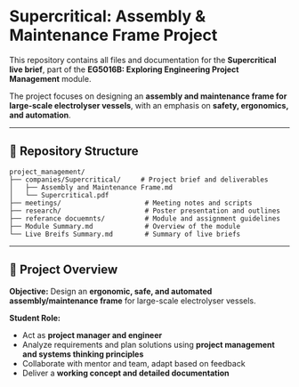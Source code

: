 # Supercritical: Assembly & Maintenance Frame Project

This repository contains all files and documentation for the **Supercritical live brief**, part of the **EG5016B: Exploring Engineering Project Management** module.

The project focuses on designing an **assembly and maintenance frame for large-scale electrolyser vessels**, with an emphasis on **safety, ergonomics, and automation**.

---

## 📂 Repository Structure

```
project_management/
├── companies/Supercritical/     # Project brief and deliverables
│   ├── Assembly and Maintenance Frame.md
│   └── Supercritical.pdf
├── meetings/                     # Meeting notes and scripts
├── research/                     # Poster presentation and outlines
├── referance docuemnts/          # Module and assignment guidelines
├── Module Summary.md             # Overview of the module
└── Live Breifs Summary.md        # Summary of live briefs
```

---

## 🎯 Project Overview

**Objective:** Design an **ergonomic, safe, and automated assembly/maintenance frame** for large-scale electrolyser vessels.

**Student Role:**
- Act as **project manager and engineer**
- Analyze requirements and plan solutions using **project management and systems thinking principles**
- Collaborate with mentor and team, adapt based on feedback
- Deliver a **working concept and detailed documentation**

